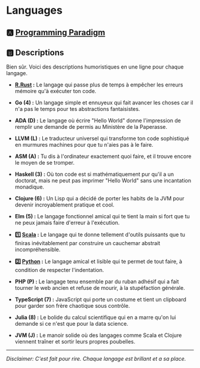 # Languages

## :a: [Programming Paradigm](0.Programming)

## :b: Descriptions

Bien sûr. Voici des descriptions humoristiques en une ligne pour chaque langage.

- **[R.Rust](R.Rust)  :** Le langage qui passe plus de temps à empêcher les erreurs mémoire qu'à exécuter ton code.
- **Go (4) :** Un langage simple et ennuyeux qui fait avancer les choses car il n'a pas le temps pour tes abstractions fantaisistes.
- **ADA (D) :** Le langage où écrire "Hello World" donne l'impression de remplir une demande de permis au Ministère de la Paperasse.
- **LLVM (L) :** Le traducteur universel qui transforme ton code sophistiqué en murmures machines pour que tu n'aies pas à le faire.
- **ASM (A) :** Tu dis à l'ordinateur exactement quoi faire, et il trouve encore le moyen de se tromper.

- **Haskell (3) :** Où ton code est si mathématiquement pur qu'il a un doctorat, mais ne peut pas imprimer "Hello World" sans une incantation monadique.
- **Clojure (6) :** Un Lisp qui a décidé de porter les habits de la JVM pour devenir incroyablement pratique et cool.
- **Elm (5) :** Le langage fonctionnel amical qui te tient la main si fort que tu ne peux jamais faire d'erreur à l'exécution.
- **:one: [Scala](1.Scala) :** Le langage qui te donne tellement d'outils puissants que tu finiras inévitablement par construire un cauchemar abstrait incompréhensible.

- **:two: [Python](2.Python) :** Le langage amical et lisible qui te permet de tout faire, à condition de respecter l'indentation.
- **PHP (P) :** Le langage tenu ensemble par du ruban adhésif qui a fait tourner le web ancien et refuse de mourir, à la stupéfaction générale.
- **TypeScript (7) :** JavaScript qui porte un costume et tient un clipboard pour garder son frère chaotique sous contrôle.

- **Julia (8) :** Le bolide du calcul scientifique qui en a marre qu'on lui demande si ce n'est que pour la data science.
- **JVM (J) :** Le manoir solide où des langages comme Scala et Clojure viennent traîner et sortir leurs propres poubelles.

***
*Disclaimer: C'est fait pour rire. Chaque langage est brillant et a sa place.*
